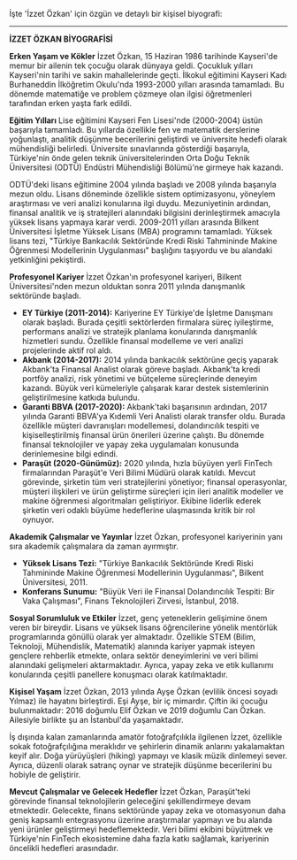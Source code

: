 İşte 'İzzet Özkan' için özgün ve detaylı bir kişisel biyografi:

---

**İZZET ÖZKAN BİYOGRAFİSİ**

**Erken Yaşam ve Kökler**
İzzet Özkan, 15 Haziran 1986 tarihinde Kayseri'de memur bir ailenin tek çocuğu olarak dünyaya geldi. Çocukluk yılları Kayseri'nin tarihi ve sakin mahallelerinde geçti. İlkokul eğitimini Kayseri Kadı Burhaneddin İlköğretim Okulu'nda 1993-2000 yılları arasında tamamladı. Bu dönemde matematiğe ve problem çözmeye olan ilgisi öğretmenleri tarafından erken yaşta fark edildi.

**Eğitim Yılları**
Lise eğitimini Kayseri Fen Lisesi'nde (2000-2004) üstün başarıyla tamamladı. Bu yıllarda özellikle fen ve matematik derslerine yoğunlaştı, analitik düşünme becerilerini geliştirdi ve üniversite hedefi olarak mühendisliği belirledi. Üniversite sınavlarında gösterdiği başarıyla, Türkiye'nin önde gelen teknik üniversitelerinden Orta Doğu Teknik Üniversitesi (ODTÜ) Endüstri Mühendisliği Bölümü'ne girmeye hak kazandı.

ODTÜ'deki lisans eğitimine 2004 yılında başladı ve 2008 yılında başarıyla mezun oldu. Lisans döneminde özellikle sistem optimizasyonu, yöneylem araştırması ve veri analizi konularına ilgi duydu. Mezuniyetinin ardından, finansal analitik ve iş stratejileri alanındaki bilgisini derinleştirmek amacıyla yüksek lisans yapmaya karar verdi. 2009-2011 yılları arasında Bilkent Üniversitesi İşletme Yüksek Lisans (MBA) programını tamamladı. Yüksek lisans tezi, "Türkiye Bankacılık Sektöründe Kredi Riski Tahmininde Makine Öğrenmesi Modellerinin Uygulanması" başlığını taşıyordu ve bu alandaki yetkinliğini pekiştirdi.

**Profesyonel Kariyer**
İzzet Özkan'ın profesyonel kariyeri, Bilkent Üniversitesi'nden mezun olduktan sonra 2011 yılında danışmanlık sektöründe başladı.

*   **EY Türkiye (2011-2014):** Kariyerine EY Türkiye'de İşletme Danışmanı olarak başladı. Burada çeşitli sektörlerden firmalara süreç iyileştirme, performans analizi ve stratejik planlama konularında danışmanlık hizmetleri sundu. Özellikle finansal modelleme ve veri analizi projelerinde aktif rol aldı.
*   **Akbank (2014-2017):** 2014 yılında bankacılık sektörüne geçiş yaparak Akbank'ta Finansal Analist olarak göreve başladı. Akbank'ta kredi portföy analizi, risk yönetimi ve bütçeleme süreçlerinde deneyim kazandı. Büyük veri kümeleriyle çalışarak karar destek sistemlerinin geliştirilmesine katkıda bulundu.
*   **Garanti BBVA (2017-2020):** Akbank'taki başarısının ardından, 2017 yılında Garanti BBVA'ya Kıdemli Veri Analisti olarak transfer oldu. Burada özellikle müşteri davranışları modellemesi, dolandırıcılık tespiti ve kişiselleştirilmiş finansal ürün önerileri üzerine çalıştı. Bu dönemde finansal teknolojiler ve yapay zeka uygulamaları konusunda derinlemesine bilgi edindi.
*   **Paraşüt (2020-Günümüz):** 2020 yılında, hızla büyüyen yerli FinTech firmalarından Paraşüt'e Veri Bilimi Müdürü olarak katıldı. Mevcut görevinde, şirketin tüm veri stratejilerini yönetiyor; finansal operasyonlar, müşteri ilişkileri ve ürün geliştirme süreçleri için ileri analitik modeller ve makine öğrenmesi algoritmaları geliştiriyor. Ekibine liderlik ederek şirketin veri odaklı büyüme hedeflerine ulaşmasında kritik bir rol oynuyor.

**Akademik Çalışmalar ve Yayınlar**
İzzet Özkan, profesyonel kariyerinin yanı sıra akademik çalışmalara da zaman ayırmıştır.

*   **Yüksek Lisans Tezi:** "Türkiye Bankacılık Sektöründe Kredi Riski Tahmininde Makine Öğrenmesi Modellerinin Uygulanması", Bilkent Üniversitesi, 2011.
*   **Konferans Sunumu:** "Büyük Veri ile Finansal Dolandırıcılık Tespiti: Bir Vaka Çalışması", Finans Teknolojileri Zirvesi, İstanbul, 2018.

**Sosyal Sorumluluk ve Etkiler**
İzzet, genç yeteneklerin gelişimine önem veren bir bireydir. Lisans ve yüksek lisans öğrencilerine yönelik mentörlük programlarında gönüllü olarak yer almaktadır. Özellikle STEM (Bilim, Teknoloji, Mühendislik, Matematik) alanında kariyer yapmak isteyen gençlere rehberlik etmekte, onlara sektör deneyimlerini ve veri bilimi alanındaki gelişmeleri aktarmaktadır. Ayrıca, yapay zeka ve etik kullanımı konularında çeşitli panellere konuşmacı olarak katılmaktadır.

**Kişisel Yaşam**
İzzet Özkan, 2013 yılında Ayşe Özkan (evlilik öncesi soyadı Yılmaz) ile hayatını birleştirdi. Eşi Ayşe, bir iç mimardır. Çiftin iki çocuğu bulunmaktadır: 2016 doğumlu Elif Özkan ve 2019 doğumlu Can Özkan. Ailesiyle birlikte şu an İstanbul'da yaşamaktadır.

İş dışında kalan zamanlarında amatör fotoğrafçılıkla ilgilenen İzzet, özellikle sokak fotoğrafçılığına meraklıdır ve şehirlerin dinamik anlarını yakalamaktan keyif alır. Doğa yürüyüşleri (hiking) yapmayı ve klasik müzik dinlemeyi sever. Ayrıca, düzenli olarak satranç oynar ve stratejik düşünme becerilerini bu hobiyle de geliştirir.

**Mevcut Çalışmalar ve Gelecek Hedefler**
İzzet Özkan, Paraşüt'teki görevinde finansal teknolojilerin geleceğini şekillendirmeye devam etmektedir. Gelecekte, finans sektöründe yapay zeka ve otomasyonun daha geniş kapsamlı entegrasyonu üzerine araştırmalar yapmayı ve bu alanda yeni ürünler geliştirmeyi hedeflemektedir. Veri bilimi ekibini büyütmek ve Türkiye'nin FinTech ekosistemine daha fazla katkı sağlamak, kariyerinin öncelikli hedefleri arasındadır.